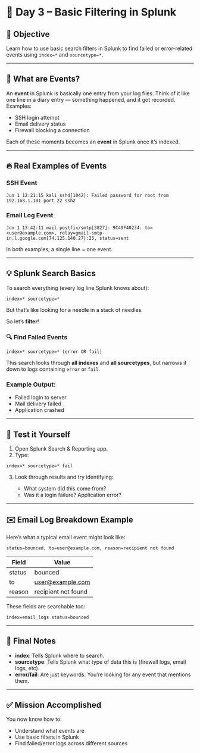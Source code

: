 # 📅 Day 3 – Basic Filtering in Splunk

## 🎯 Objective

Learn how to use basic search filters in Splunk to find failed or error-related events using `index=*` and `sourcetype=*`.

---

## 🤔 What are Events?

An **event** in Splunk is basically one entry from your log files. Think of it like one line in a diary entry — something happened, and it got recorded. Examples:

* SSH login attempt
* Email delivery status
* Firewall blocking a connection

Each of these moments becomes an **event** in Splunk once it’s indexed.

---

## 🔥 Real Examples of Events

### SSH Event

```text
Jun 1 12:21:15 kali sshd[1042]: Failed password for root from 192.168.1.101 port 22 ssh2
```

### Email Log Event

```text
Jun 1 13:42:11 mail postfix/smtp[3827]: 9C49F40234: to=<user@example.com>, relay=gmail-smtp-in.l.google.com[74.125.140.27]:25, status=sent
```

In both examples, a single line = one event.

---

## 💡 Splunk Search Basics

To search everything (every log line Splunk knows about):

```spl
index=* sourcetype=*
```

But that’s like looking for a needle in a stack of needles.

So let’s **filter**!

### 🔍 Find Failed Events

```spl
index=* sourcetype=* (error OR fail)
```

This search looks through **all indexes** and **all sourcetypes**, but narrows it down to logs containing `error` or `fail`.

### Example Output:

* Failed login to server
* Mail delivery failed
* Application crashed

---

## 🧪 Test it Yourself

1. Open Splunk Search & Reporting app.
2. Type:

```spl
index=* sourcetype=* fail
```

3. Look through results and try identifying:

   * What system did this come from?
   * Was it a login failure? Application error?

---

## ✉️ Email Log Breakdown Example

Here’s what a typical email event might look like:

```text
status=bounced, to=user@example.com, reason=recipient not found
```

| Field  | Value                                       |
| ------ | ------------------------------------------- |
| status | bounced                                     |
| to     | [user@example.com](mailto:user@example.com) |
| reason | recipient not found                         |

These fields are searchable too:

```spl
index=email_logs status=bounced
```

---

## 🧠 Final Notes

* **index**: Tells Splunk where to search.
* **sourcetype**: Tells Splunk what type of data this is (firewall logs, email logs, etc).
* **error/fail**: Are just keywords. You’re looking for any event that mentions them.

---

## ✅ Mission Accomplished

You now know how to:

* Understand what events are
* Use basic filters in Splunk
* Find failed/error logs across different sources


